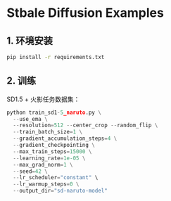 # Stbale Diffusion Examples

## 1. 环境安装

```bash
pip install -r requirements.txt
```

## 2. 训练

SD1.5 + 火影任务数据集：

```python
python train_sd1-5_naruto.py \
  --use_ema \
  --resolution=512 --center_crop --random_flip \
  --train_batch_size=1 \
  --gradient_accumulation_steps=4 \
  --gradient_checkpointing \
  --max_train_steps=15000 \
  --learning_rate=1e-05 \
  --max_grad_norm=1 \
  --seed=42 \
  --lr_scheduler="constant" \
  --lr_warmup_steps=0 \
  --output_dir="sd-naruto-model"
```

